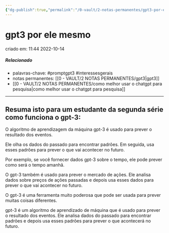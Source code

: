 ```yaml
---
{"dg-publish":true,"permalink":"/0-vault/2-notas-permanentes/gpt3-por-ele-mesmo/","tags":["permanente","promptgpt3","interessesgerais"],"dgHomeLink":true,"dgShowLocalGraph":true,"dgShowFileTree":true,"dgEnableSearch":true,"noteIcon":""}
---
```


# gpt3 por ele mesmo
criado em: 11:44 2022-10-14

##### Relacionado
- palavras-chave: #promptgpt3 #interessesgerais 
- notas permanentes: [[0 - VAULT/2 NOTAS PERMANENTES/gpt3\|gpt3]]
- [[0 - VAULT/2 NOTAS PERMANENTES/como melhor usar o chatgpt para pesquisa\|como melhor usar o chatgpt para pesquisa]]

---

## Resuma isto para um estudante da segunda série como funciona o gpt-3:


O algoritmo de aprendizagem da máquina gpt-3 é usado para prever o resultado dos eventos.

Ele olha os dados do passado para encontrar padrões. Em seguida, usa esses padrões para prever o que vai acontecer no futuro.

Por exemplo, se você fornecer dados gpt-3 sobre o tempo, ele pode prever como será o tempo amanhã.

O gpt-3 também é usado para prever o mercado de ações. Ele analisa dados sobre preços de ações passadas e depois usa esses dados para prever o que vai acontecer no futuro.

O gpt-3 é uma ferramenta muito poderosa que pode ser usada para prever muitas coisas diferentes.

gpt-3 é um algoritmo de aprendizado de máquina que é usado para prever o resultado dos eventos. Ele analisa dados do passado para encontrar padrões e depois usa esses padrões para prever o que acontecerá no futuro.
